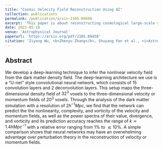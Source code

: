 ```yaml
---
title: "Cosmic Velocity Field Reconstruction Using AI"
collection: publications
permalink: /publication/arxiv-2105-09450
excerpt: 'This paper is about reconstructing cosmological large-scale structure velocity field by deep learning. Besides, it was featured in the daily astronomy section of the [Astrobite](https://astrobites.org/2021/05/26/a-peculiar-use-of-ai-predicting-cosmic-velocities-with-neural-networks/) website.'
date: 2021-05-18
venue: 'Astrophysical Journal'
paperurl: 'https://arxiv.org/pdf/2105.09450'
citation: 'Ziyong Wu, <b>Zhenyu Zhang</b>, Shuyang Pan et al., <i>Astrophys. J.</i>, 913 (2021) 1, 2'
---
```


<head>
    <script src="https://cdn.mathjax.org/mathjax/latest/MathJax.js?config=TeX-AMS-MML_HTMLorMML" type="text/javascript"></script>
    <script type="text/x-mathjax-config">
        MathJax.Hub.Config({
            tex2jax: {
            skipTags: ['script', 'noscript', 'style', 'textarea', 'pre'],
            inlineMath: [['$','$']]
            }
        });
    </script>
</head>

Abstract
--------------

We develop a deep-learning technique to infer the nonlinear velocity field from the dark matter density field. The deep-learning architecture we use is a “U-net” style convolutional neural network, which consists of 15 convolution layers and 2 deconvolution layers. This setup maps the three-dimensional density field of $32^3$ voxels to the three-dimensional velocity or momentum fields of $20^3$ voxels. Through the analysis of the dark matter simulation with a resolution of $2h^{−1} Mpc$, we find that the network can predict the the nonlinearity, complexity, and vorticity of the velocity and momentum fields, as well as the power spectra of their value, divergence, and vorticity and its prediction accuracy reaches the range of $k \simeq 1.4 h Mpc^{−1}$ with a relative error ranging from $1\%$ to $\lesssim 10\%$. A simple comparison shows that neural networks may have an overwhelming advantage over perturbation theory in the reconstruction of velocity or momentum fields.
